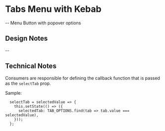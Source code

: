 # Tabs Menu with Kebab

-- Menu Button with popover options

## Design Notes

--

## Technical Notes

Consumers are responsible for defining the callback function that is passed as the `selectTab` prop.

Sample:

```
  selectTab = selectedValue => {
    this.setState(() => ({
      selectedTab: TAB_OPTIONS.find(tab => tab.value === selectedValue),
    }));
  };
```
